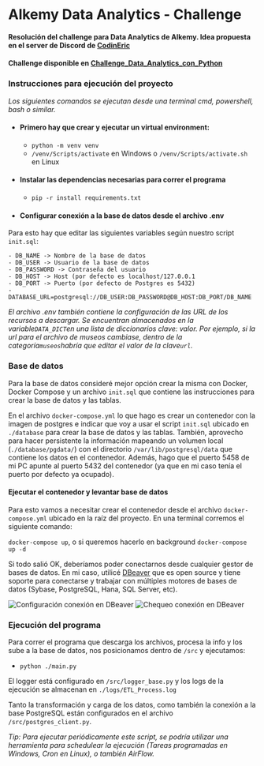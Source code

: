 # Alkemy Data Analytics - Challenge

#### Resolución del challenge para Data Analytics de Alkemy. Idea propuesta en el server de Discord de [CodinEric](https://twitter.com/CodinEric)

#### Challenge disponible en [Challenge_Data_Analytics_con_Python](https://github.com/akalautaro/challenge-data-alkemy/blob/main/Challenge_Data_Analytics_con_Python.pdf)

### Instrucciones para ejecución del proyecto

*Los siguientes comandos se ejecutan desde una terminal cmd, powershell, bash o similar.*

- #### Primero hay que crear y ejecutar un virtual environment:
  - `python -m venv venv`
  - `/venv/Scripts/activate` en Windows o `/venv/Scripts/activate.sh` en Linux

- #### Instalar las dependencias necesarias para correr el programa
  - `pip -r install requirements.txt`

- #### Configurar conexión a la base de datos desde el archivo .env 

Para esto hay que editar las siguientes variables según nuestro script `init.sql`:
```
- DB_NAME -> Nombre de la base de datos 
- DB_USER -> Usuario de la base de datos
- DB_PASSWORD -> Contraseña del usuario
- DB_HOST -> Host (por defecto es localhost/127.0.0.1
- DB_PORT -> Puerto (por defecto de Postgres es 5432)
- DATABASE_URL=postgresql://DB_USER:DB_PASSWORD@DB_HOST:DB_PORT/DB_NAME
```

*El archivo .env también contiene la configuración de las URL de los recursos a descargar. Se encuentran almacenados 
en la variable`DATA_DICT`en una lista de diccionarios clave: valor. Por ejemplo, si la url para el archivo de museos
cambiase, dentro de la categoría`museos`habría que editar el valor de la clave`url`.*

### Base de datos

Para la base de datos consideré mejor opción crear la misma con Docker, Docker Compose y un archivo `init.sql` que
contiene las instrucciones para crear la base de datos y las tablas.

En el archivo `docker-compose.yml` lo que hago es crear un contenedor con la imagen de postgres
e indicar que voy a usar el script `init.sql` ubicado en `./database` para crear la base de datos 
y las tablas. También, aprovecho para hacer persistente la información mapeando un volumen local (`./database/pgdata/`)
con el directorio `/var/lib/postgresql/data` que contiene los datos en el contenedor.
Además, hago que el puerto 5458 de mi PC apunte al puerto 5432 del contenedor (ya que en mi caso tenía el puerto por defecto ya ocupado).

#### Ejecutar el contenedor y levantar base de datos

Para esto vamos a necesitar crear el contenedor desde el archivo `docker-compose.yml` ubicado en la raíz del proyecto.
En una terminal corremos el siguiente comando:

`docker-compose up`, o si queremos hacerlo en background `docker-compose up -d`

Si todo salió OK, deberíamos poder conectarnos desde cualquier gestor de bases de datos. En mi caso, utilicé [DBeaver](https://dbeaver.io/) 
que es open source y tiene soporte para conectarse y trabajar con múltiples motores de bases de datos (Sybase, PostgreSQL, Hana, SQL Server, etc).

![Configuración conexión en DBeaver](imgs/configuración_dbeaver.png)
![Chequeo conexión en DBeaver](imgs/check_conexión_dbeaver.png)

### Ejecución del programa

Para correr el programa que descarga los archivos, procesa la info y los sube a la base de datos, nos posicionamos dentro de `/src` y ejecutamos:

- `python ./main.py`

El logger está configurado en `/src/logger_base.py` y los logs de la ejecución se almacenan en `./logs/ETL_Process.log`

Tanto la transformación y carga de los datos, como también la conexión a la base PostgreSQL están configurados en el archivo `/src/postgres_client.py`. 

*Tip: Para ejecutar periódicamente este script, se podría utilizar una herramienta para schedulear la ejecución (Tareas programadas en Windows, Cron en Linux), o también AirFlow.*